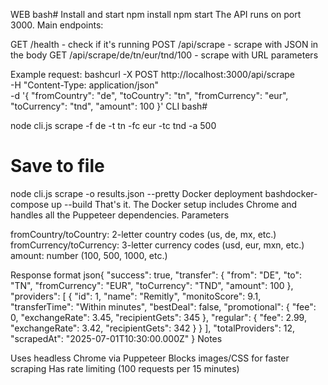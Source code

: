 WEB
bash# Install and start
npm install
npm start
The API runs on port 3000. Main endpoints:

GET /health - check if it's running
POST /api/scrape - scrape with JSON in the body
GET /api/scrape/de/tn/eur/tnd/100 - scrape with URL parameters

Example request:
bashcurl -X POST http://localhost:3000/api/scrape \
  -H "Content-Type: application/json" \
  -d '{
    "fromCountry": "de",
    "toCountry": "tn",
    "fromCurrency": "eur", 
    "toCurrency": "tnd",
    "amount": 100
  }'
CLI
bash# 

node cli.js scrape -f de -t tn -fc eur -tc tnd -a 500

# Save to file
node cli.js scrape -o results.json --pretty
Docker deployment
bashdocker-compose up --build
That's it. The Docker setup includes Chrome and handles all the Puppeteer dependencies.
Parameters

fromCountry/toCountry: 2-letter country codes (us, de, mx, etc.)
fromCurrency/toCurrency: 3-letter currency codes (usd, eur, mxn, etc.)
amount: number (100, 500, 1000, etc.)

Response format
json{
  "success": true,
  "transfer": {
    "from": "DE",
    "to": "TN", 
    "fromCurrency": "EUR",
    "toCurrency": "TND",
    "amount": 100
  },
  "providers": [
    {
      "id": 1,
      "name": "Remitly",
      "monitoScore": 9.1,
      "transferTime": "Within minutes",
      "bestDeal": false,
      "promotional": {
        "fee": 0,
        "exchangeRate": 3.45,
        "recipientGets": 345
      },
      "regular": {
        "fee": 2.99,
        "exchangeRate": 3.42, 
        "recipientGets": 342
      }
    }
  ],
  "totalProviders": 12,
  "scrapedAt": "2025-07-01T10:30:00.000Z"
}
Notes

Uses headless Chrome via Puppeteer
Blocks images/CSS for faster scraping
Has rate limiting (100 requests per 15 minutes)

